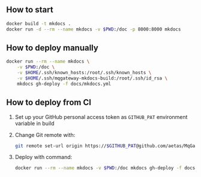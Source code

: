 ## How to start

```bash
docker build -t mkdocs .
docker run -d --rm --name mkdocs -v $PWD:/doc -p 8000:8000 mkdocs
```

## How to deploy manually

```bash
docker run --rm --name mkdocs \
    -v $PWD:/doc \
    -v $HOME/.ssh/known_hosts:/root/.ssh/known_hosts \
    -v $HOME/.ssh/mqgateway-mkdocs-build:/root/.ssh/id_rsa \
    mkdocs gh-deploy -f docs/mkdocs.yml
```

## How to deploy from CI

1. Set up your GitHub personal access token as `GITHUB_PAT` environment variable in build
2. Change Git remote with:

    ```bash
    git remote set-url origin https://$GITHUB_PAT@github.com/aetas/MqGateway.git
    ```

3. Deploy with command:

    ```bash
    docker run --rm --name mkdocs -v $PWD:/doc mkdocs gh-deploy -f docs/mkdocs.yml
    ```
